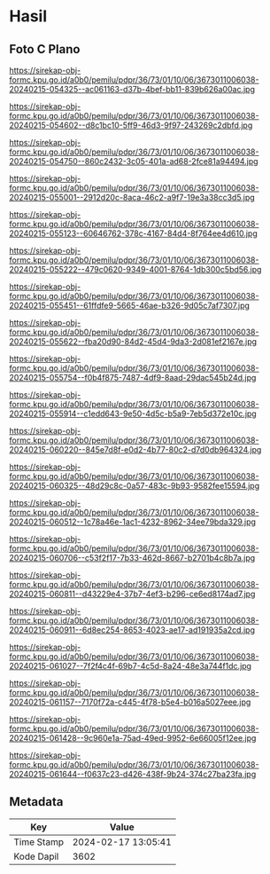 # Hasil

## Foto C Plano

https://sirekap-obj-formc.kpu.go.id/a0b0/pemilu/pdpr/36/73/01/10/06/3673011006038-20240215-054325--ac061163-d37b-4bef-bb11-839b626a00ac.jpg

https://sirekap-obj-formc.kpu.go.id/a0b0/pemilu/pdpr/36/73/01/10/06/3673011006038-20240215-054602--d8c1bc10-5ff9-46d3-9f97-243269c2dbfd.jpg

https://sirekap-obj-formc.kpu.go.id/a0b0/pemilu/pdpr/36/73/01/10/06/3673011006038-20240215-054750--860c2432-3c05-401a-ad68-2fce81a94494.jpg

https://sirekap-obj-formc.kpu.go.id/a0b0/pemilu/pdpr/36/73/01/10/06/3673011006038-20240215-055001--2912d20c-8aca-46c2-a9f7-19e3a38cc3d5.jpg

https://sirekap-obj-formc.kpu.go.id/a0b0/pemilu/pdpr/36/73/01/10/06/3673011006038-20240215-055123--60646762-378c-4167-84d4-8f764ee4d610.jpg

https://sirekap-obj-formc.kpu.go.id/a0b0/pemilu/pdpr/36/73/01/10/06/3673011006038-20240215-055222--479c0620-9349-4001-8764-1db300c5bd56.jpg

https://sirekap-obj-formc.kpu.go.id/a0b0/pemilu/pdpr/36/73/01/10/06/3673011006038-20240215-055451--61ffdfe9-5665-46ae-b326-9d05c7af7307.jpg

https://sirekap-obj-formc.kpu.go.id/a0b0/pemilu/pdpr/36/73/01/10/06/3673011006038-20240215-055622--fba20d90-84d2-45d4-9da3-2d081ef2167e.jpg

https://sirekap-obj-formc.kpu.go.id/a0b0/pemilu/pdpr/36/73/01/10/06/3673011006038-20240215-055754--f0b4f875-7487-4df9-8aad-29dac545b24d.jpg

https://sirekap-obj-formc.kpu.go.id/a0b0/pemilu/pdpr/36/73/01/10/06/3673011006038-20240215-055914--c1edd643-9e50-4d5c-b5a9-7eb5d372e10c.jpg

https://sirekap-obj-formc.kpu.go.id/a0b0/pemilu/pdpr/36/73/01/10/06/3673011006038-20240215-060220--845e7d8f-e0d2-4b77-80c2-d7d0db964324.jpg

https://sirekap-obj-formc.kpu.go.id/a0b0/pemilu/pdpr/36/73/01/10/06/3673011006038-20240215-060325--48d29c8c-0a57-483c-9b93-9582fee15594.jpg

https://sirekap-obj-formc.kpu.go.id/a0b0/pemilu/pdpr/36/73/01/10/06/3673011006038-20240215-060512--1c78a46e-1ac1-4232-8962-34ee79bda329.jpg

https://sirekap-obj-formc.kpu.go.id/a0b0/pemilu/pdpr/36/73/01/10/06/3673011006038-20240215-060706--c53f2f17-7b33-462d-8667-b2701b4c8b7a.jpg

https://sirekap-obj-formc.kpu.go.id/a0b0/pemilu/pdpr/36/73/01/10/06/3673011006038-20240215-060811--d43229e4-37b7-4ef3-b296-ce6ed8174ad7.jpg

https://sirekap-obj-formc.kpu.go.id/a0b0/pemilu/pdpr/36/73/01/10/06/3673011006038-20240215-060911--6d8ec254-8653-4023-ae17-ad191935a2cd.jpg

https://sirekap-obj-formc.kpu.go.id/a0b0/pemilu/pdpr/36/73/01/10/06/3673011006038-20240215-061027--7f2f4c4f-69b7-4c5d-8a24-48e3a744f1dc.jpg

https://sirekap-obj-formc.kpu.go.id/a0b0/pemilu/pdpr/36/73/01/10/06/3673011006038-20240215-061157--7170f72a-c445-4f78-b5e4-b016a5027eee.jpg

https://sirekap-obj-formc.kpu.go.id/a0b0/pemilu/pdpr/36/73/01/10/06/3673011006038-20240215-061428--9c960e1a-75ad-49ed-9952-6e66005f12ee.jpg

https://sirekap-obj-formc.kpu.go.id/a0b0/pemilu/pdpr/36/73/01/10/06/3673011006038-20240215-061644--f0637c23-d426-438f-9b24-374c27ba23fa.jpg


## Metadata

| Key        | Value               |
| ---------- | ------------------- |
| Time Stamp | 2024-02-17 13:05:41 |
| Kode Dapil | 3602                |



